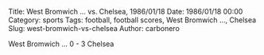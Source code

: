Title: West Bromwich … vs. Chelsea, 1986/01/18
Date: 1986/01/18 00:00
Category: sports
Tags: football, football scores, West Bromwich …, Chelsea
Slug: west-bromwich-vs-chelsea
Author: carbonero


West Bromwich … 0 - 3 Chelsea
